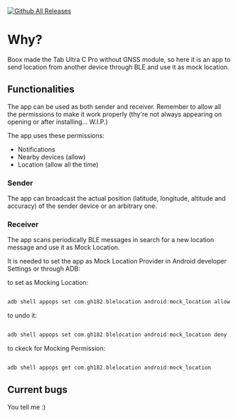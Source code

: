 

[![Github All Releases](https://img.shields.io/github/downloads/Gh182/BLELocationShareApp/total.svg)]()


# Why?
Boox made the Tab Ultra C Pro without GNSS module, so here it is an app to send location from another device through BLE and use it as mock location.
## Functionalities
The app can be used as both sender and receiver. Remember to allow all the permissions to make it work properly (thy're not always appearing on opening or after installing... W.I.P.)

The app uses these permissions:
- Notifications
- Nearby devices (allow)
- Location (allow all the time)
### Sender
The app can broadcast the actual position (latitude, longitude, altitude and accuracy) of the sender device or an arbitrary one.
### Receiver
The app scans periodically BLE messages in search for a new location message and use it as Mock Location.

It is needed to set the app as Mock Location Provider in Android developer Settings or through ADB:

to set as Mocking Location:
```adb

adb shell appops set com.gh182.blelocation android:mock_location allow
```

to undo it:
```adb

adb shell appops set com.gh182.blelocation android:mock_location deny
```

to ckeck for Mocking Permission:
```adb

adb shell appops get com.gh182.blelocation android:mock_location
```

## Current bugs
You tell me :) 
